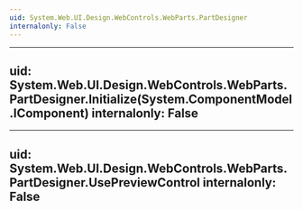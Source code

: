 ```yaml
---
uid: System.Web.UI.Design.WebControls.WebParts.PartDesigner
internalonly: False
---
```


---
uid: System.Web.UI.Design.WebControls.WebParts.PartDesigner.Initialize(System.ComponentModel.IComponent)
internalonly: False
---

---
uid: System.Web.UI.Design.WebControls.WebParts.PartDesigner.UsePreviewControl
internalonly: False
---
